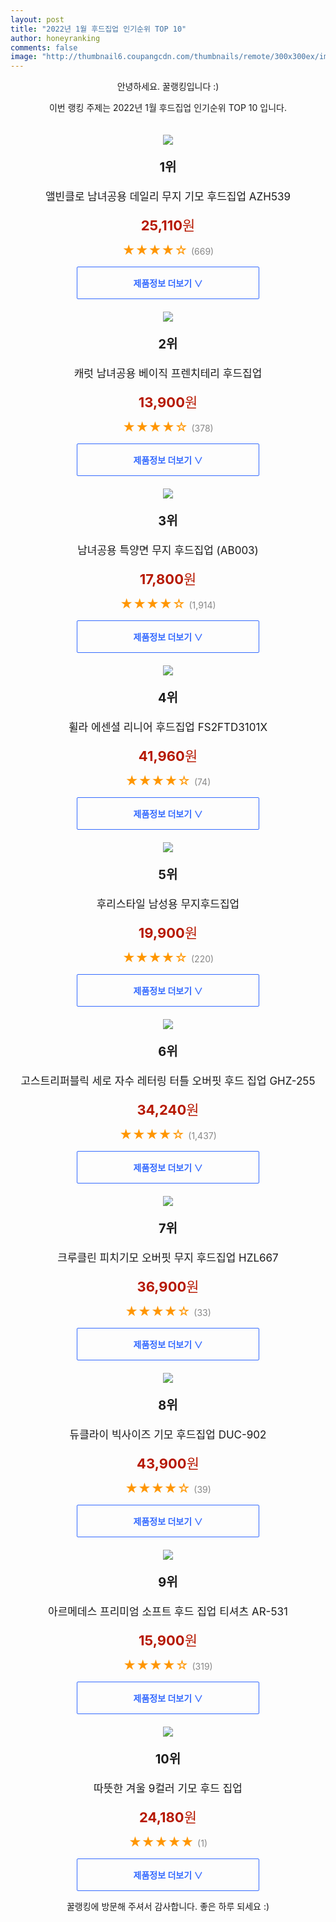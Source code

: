 ```yaml
--- 
layout: post 
title: "2022년 1월 후드집업 인기순위 TOP 10" 
author: honeyranking 
comments: false 
image: "http://thumbnail6.coupangcdn.com/thumbnails/remote/300x300ex/image/retail/images/16454475988149-8e20866d-da99-4d57-88dd-09f494e6ec71.jpg" 
--- 
```

<p style="text-align: center;">안녕하세요. 꿀랭킹입니다 :)</p> <p style="text-align: center;">이번 랭킹 주제는 2022년 1월 후드집업 인기순위 TOP 10 입니다.</p><center><img src="http://thumbnail6.coupangcdn.com/thumbnails/remote/300x300ex/image/retail/images/16454475988149-8e20866d-da99-4d57-88dd-09f494e6ec71.jpg" style="margin-top:20px" /></center> <p style="text-align: center; font-size: 20px"><b>1위</b></p> <p style="text-align: center; font-size: 17px">앨빈클로 남녀공용 데일리 무지 기모 후드집업 AZH539</p> <p style="text-align: center;"><span style="color: #b61800; font-size: 22px;"><b>25,110</b>원</span></p> <p style="text-align: center;"><span style="color: #ff9600; font-size: 20px;">★★★★☆ </span><span style="color: #878787;">(669)</span></p> <center><a href="https://link.coupang.com/a/i93Ye"> <div style="font-size: 14px; display: inline-block; padding: 15px 90px; color: #346aff; border-radius: 2px; border: 1px solid #346aff; cursor: pointer;"><b>제품정보 더보기 &or;</b></div> </a></center><center><img src="http://thumbnail7.coupangcdn.com/thumbnails/remote/300x300ex/image/retail/images/524132733959867-4e13849d-d4eb-4fe9-84eb-8d47bce02c90.jpg" style="margin-top:20px" /></center> <p style="text-align: center; font-size: 20px"><b>2위</b></p> <p style="text-align: center; font-size: 17px">캐럿 남녀공용 베이직 프렌치테리 후드집업</p> <p style="text-align: center;"><span style="color: #b61800; font-size: 22px;"><b>13,900</b>원</span></p> <p style="text-align: center;"><span style="color: #ff9600; font-size: 20px;">★★★★☆ </span><span style="color: #878787;">(378)</span></p> <center><a href="undefined"> <div style="font-size: 14px; display: inline-block; padding: 15px 90px; color: #346aff; border-radius: 2px; border: 1px solid #346aff; cursor: pointer;"><b>제품정보 더보기 &or;</b></div> </a></center><center><img src="http://thumbnail6.coupangcdn.com/thumbnails/remote/300x300ex/image/vendor_inventory/6dca/6e63a54b7caeaf626aca42490a237769cbd28eb8ee440efd66f89efeaad7.jpg" style="margin-top:20px" /></center> <p style="text-align: center; font-size: 20px"><b>3위</b></p> <p style="text-align: center; font-size: 17px">남녀공용 특양면 무지 후드집업 (AB003)</p> <p style="text-align: center;"><span style="color: #b61800; font-size: 22px;"><b>17,800</b>원</span></p> <p style="text-align: center;"><span style="color: #ff9600; font-size: 20px;">★★★★☆ </span><span style="color: #878787;">(1,914)</span></p> <center><a href="https://link.coupang.com/a/i93Yf"> <div style="font-size: 14px; display: inline-block; padding: 15px 90px; color: #346aff; border-radius: 2px; border: 1px solid #346aff; cursor: pointer;"><b>제품정보 더보기 &or;</b></div> </a></center><center><img src="http://thumbnail8.coupangcdn.com/thumbnails/remote/300x300ex/image/rs_quotation_api/angmndmy/3ac2ee42e358495bbf6872af8011bee5.jpg" style="margin-top:20px" /></center> <p style="text-align: center; font-size: 20px"><b>4위</b></p> <p style="text-align: center; font-size: 17px">휠라 에센셜 리니어 후드집업 FS2FTD3101X</p> <p style="text-align: center;"><span style="color: #b61800; font-size: 22px;"><b>41,960</b>원</span></p> <p style="text-align: center;"><span style="color: #ff9600; font-size: 20px;">★★★★☆ </span><span style="color: #878787;">(74)</span></p> <center><a href="undefined"> <div style="font-size: 14px; display: inline-block; padding: 15px 90px; color: #346aff; border-radius: 2px; border: 1px solid #346aff; cursor: pointer;"><b>제품정보 더보기 &or;</b></div> </a></center><center><img src="http://thumbnail10.coupangcdn.com/thumbnails/remote/300x300ex/image/vendor_inventory/f867/2d7d7a84d40b3f17ea80c5759e695672af47d64bbfc7081ed8b942e53258.jpg" style="margin-top:20px" /></center> <p style="text-align: center; font-size: 20px"><b>5위</b></p> <p style="text-align: center; font-size: 17px">후리스타일 남성용 무지후드집업</p> <p style="text-align: center;"><span style="color: #b61800; font-size: 22px;"><b>19,900</b>원</span></p> <p style="text-align: center;"><span style="color: #ff9600; font-size: 20px;">★★★★☆ </span><span style="color: #878787;">(220)</span></p> <center><a href="https://link.coupang.com/a/i93Yg"> <div style="font-size: 14px; display: inline-block; padding: 15px 90px; color: #346aff; border-radius: 2px; border: 1px solid #346aff; cursor: pointer;"><b>제품정보 더보기 &or;</b></div> </a></center><center><img src="http://thumbnail7.coupangcdn.com/thumbnails/remote/300x300ex/image/retail/images/8021140589110727-3c5378dc-10bf-4e64-891f-6354076adfc9.jpg" style="margin-top:20px" /></center> <p style="text-align: center; font-size: 20px"><b>6위</b></p> <p style="text-align: center; font-size: 17px">고스트리퍼블릭 세로 자수 레터링 터틀 오버핏 후드 집업 GHZ-255</p> <p style="text-align: center;"><span style="color: #b61800; font-size: 22px;"><b>34,240</b>원</span></p> <p style="text-align: center;"><span style="color: #ff9600; font-size: 20px;">★★★★☆ </span><span style="color: #878787;">(1,437)</span></p> <center><a href="https://link.coupang.com/a/i93Yh"> <div style="font-size: 14px; display: inline-block; padding: 15px 90px; color: #346aff; border-radius: 2px; border: 1px solid #346aff; cursor: pointer;"><b>제품정보 더보기 &or;</b></div> </a></center><center><img src="http://thumbnail8.coupangcdn.com/thumbnails/remote/300x300ex/image/retail/images/2020/10/13/18/3/7224dda8-e1bf-4550-bbb2-4f67c8358f94.jpg" style="margin-top:20px" /></center> <p style="text-align: center; font-size: 20px"><b>7위</b></p> <p style="text-align: center; font-size: 17px">크루클린 피치기모 오버핏 무지 후드집업 HZL667</p> <p style="text-align: center;"><span style="color: #b61800; font-size: 22px;"><b>36,900</b>원</span></p> <p style="text-align: center;"><span style="color: #ff9600; font-size: 20px;">★★★★☆ </span><span style="color: #878787;">(33)</span></p> <center><a href="undefined"> <div style="font-size: 14px; display: inline-block; padding: 15px 90px; color: #346aff; border-radius: 2px; border: 1px solid #346aff; cursor: pointer;"><b>제품정보 더보기 &or;</b></div> </a></center><center><img src="http://thumbnail8.coupangcdn.com/thumbnails/remote/300x300ex/image/rs_quotation_api/jpr4n148/5029900f743e4dfc9781f039e981c562.jpg" style="margin-top:20px" /></center> <p style="text-align: center; font-size: 20px"><b>8위</b></p> <p style="text-align: center; font-size: 17px">듀클라이 빅사이즈 기모 후드집업 DUC-902</p> <p style="text-align: center;"><span style="color: #b61800; font-size: 22px;"><b>43,900</b>원</span></p> <p style="text-align: center;"><span style="color: #ff9600; font-size: 20px;">★★★★☆ </span><span style="color: #878787;">(39)</span></p> <center><a href="undefined"> <div style="font-size: 14px; display: inline-block; padding: 15px 90px; color: #346aff; border-radius: 2px; border: 1px solid #346aff; cursor: pointer;"><b>제품정보 더보기 &or;</b></div> </a></center><center><img src="http://thumbnail10.coupangcdn.com/thumbnails/remote/300x300ex/image/retail/images/2950579113157137-2dc0ad63-f9a3-4ceb-807e-f071b2296fcb.jpg" style="margin-top:20px" /></center> <p style="text-align: center; font-size: 20px"><b>9위</b></p> <p style="text-align: center; font-size: 17px">아르메데스 프리미엄 소프트 후드 집업 티셔츠 AR-531</p> <p style="text-align: center;"><span style="color: #b61800; font-size: 22px;"><b>15,900</b>원</span></p> <p style="text-align: center;"><span style="color: #ff9600; font-size: 20px;">★★★★☆ </span><span style="color: #878787;">(319)</span></p> <center><a href="undefined"> <div style="font-size: 14px; display: inline-block; padding: 15px 90px; color: #346aff; border-radius: 2px; border: 1px solid #346aff; cursor: pointer;"><b>제품정보 더보기 &or;</b></div> </a></center><center><img src="http://thumbnail8.coupangcdn.com/thumbnails/remote/300x300ex/image/rs_quotation_api/2p9rabvn/706fe8af16c64dad959340189038ef3e.jpg" style="margin-top:20px" /></center> <p style="text-align: center; font-size: 20px"><b>10위</b></p> <p style="text-align: center; font-size: 17px">따뜻한 겨울 9컬러 기모 후드 집업</p> <p style="text-align: center;"><span style="color: #b61800; font-size: 22px;"><b>24,180</b>원</span></p> <p style="text-align: center;"><span style="color: #ff9600; font-size: 20px;">★★★★★ </span><span style="color: #878787;">(1)</span></p> <center><a href="undefined"> <div style="font-size: 14px; display: inline-block; padding: 15px 90px; color: #346aff; border-radius: 2px; border: 1px solid #346aff; cursor: pointer;"><b>제품정보 더보기 &or;</b></div> </a></center> <p style="text-align: center;">꿀랭킹에 방문해 주셔서 감사합니다. 좋은 하루 되세요 :)</p>
